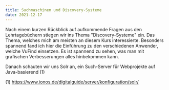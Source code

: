 ```yaml
---
title: Suchmaschinen und Discovery-Systeme
date: 2021-12-17
---
```


Nach einem kurzen Rückblick auf aufkommende Fragen aus den Lehrtagebüchern stiegen wir ins Thema "Discovery-Systeme" ein. Das Thema, welches mich am meisten an diesem Kurs interessierte. Besonders spannend fand ich hier die Einführung zu den verschiedenen Anwender, welche VuFind einsetzen. Es ist spannend zu sehen, was man mit grafischen Verbesserungen alles hinbekommen kann.

Danach schauten wir uns Solr an, ein Such-Server für Webprojekte auf Java-basierend (1)

(1) https://www.ionos.de/digitalguide/server/konfiguration/solr/
